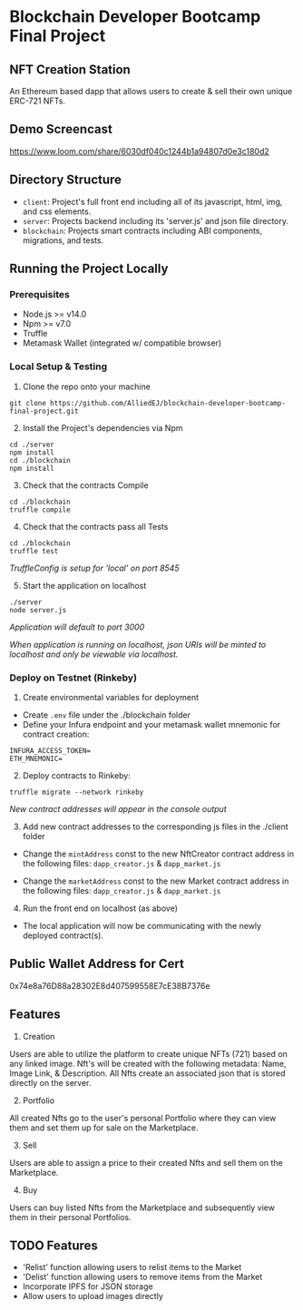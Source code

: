 # Blockchain Developer Bootcamp Final Project
## NFT Creation Station
An Ethereum based dapp that allows users to create & sell their own unique ERC-721 NFTs.

## Demo Screencast
https://www.loom.com/share/6030df040c1244b1a94807d0e3c180d2

## Directory Structure
- ```client```: Project's full front end including all of its javascript, html, img, and css elements.
- ```server```: Projects backend including its 'server.js' and json file directory.
- ```blockchain```: Projects smart contracts including ABI components, migrations, and tests.

## Running the Project Locally
### Prerequisites
- Node.js >= v14.0
- Npm >= v7.0
- Truffle
- Metamask Wallet (integrated w/ compatible browser)

### Local Setup & Testing
1. Clone the repo onto your machine
```
git clone https://github.com/AlliedEJ/blockchain-developer-bootcamp-final-project.git
```
2. Install the Project's dependencies via Npm
```
cd ./server
npm install
cd ./blockchain
npm install
```

3. Check that the contracts Compile
```
cd ./blockchain
truffle compile
```

4. Check that the contracts pass all Tests
```
cd ./blockchain
truffle test
```
  *TruffleConfig is setup for 'local' on port 8545*


5. Start the application on localhost
```
./server
node server.js
```
  *Application will default to port 3000*

  *When application is running on localhost, json URIs will be minted to localhost and only be viewable via localhost.*

### Deploy on Testnet (Rinkeby)
1. Create environmental variables for deployment
 - Create ```.env``` file under the ./blockchain folder
 - Define your Infura endpoint and your metamask wallet mnemonic for contract creation:
```
INFURA_ACCESS_TOKEN=
ETH_MNEMONIC=
```

2. Deploy contracts to Rinkeby:
```
truffle migrate --network rinkeby
```
*New contract addresses will appear in the console output*

3. Add new contract addresses to the corresponding js files in the ./client folder
 - Change the ```mintAddress``` const to the new NftCreator contract address in the following files: ```dapp_creator.js``` & ```dapp_market.js```

 - Change the ```marketAddress``` const to the new Market contract address in the following files: ```dapp_creator.js``` & ```dapp_market.js```

4. Run the front end on localhost (as above)
 - The local application will now be communicating with the newly deployed contract(s).

## Public Wallet Address for Cert
0x74e8a76D88a28302E8d407599558E7cE38B7376e

## Features
1. Creation

Users are able to utilize the platform to create unique NFTs (721) based on any linked image. Nft's will be created with the following metadata: Name, Image Link, & Description. All Nfts create an associated json that is stored directly on the server.

2. Portfolio

All created Nfts go to the user's personal Portfolio where they can view them and set them up for sale on the Marketplace.

3. Sell

Users are able to assign a price to their created Nfts and sell them on the Marketplace. 

4. Buy

Users can buy listed Nfts from the Marketplace and subsequently view them in their personal Portfolios.

## TODO Features
- 'Relist' function allowing users to relist items to the Market
- 'Delist' function allowing users to remove items from the Market
- Incorporate IPFS for JSON storage
- Allow users to upload images directly
